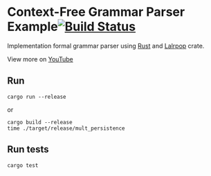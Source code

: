 # Context-Free Grammar Parser Example[![Build Status](https://travis-ci.com/kgrech/lalrpop-expression.svg?branch=master)](https://travis-ci.com/kgrech/lalrpop-expression)

Implementation formal grammar parser using [Rust](https://www.rust-lang.org/) 
and [Lalrpop](https://github.com/lalrpop/lalrpop) crate. 


View more on [YouTube](https://www.youtube.com/playlist?list=PLc493xNgYTbJDNa5MNGScdusl4LwOlnvd)

## Run
```
cargo run --release
```
or
```
cargo build --release
time ./target/release/mult_persistence
```
## Run tests
```
cargo test
```
